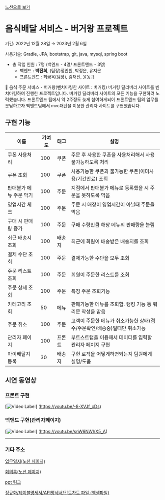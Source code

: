 [노션으로 보기](https://coordinated-sunset-4f9.notion.site/45d2c034984147dab5fa7ec67c241758)
# 음식배달 서비스 - 버거왕 프로젝트

기간: 2022년 12월 28일 → 2023년 2월 6일

사용기술: Gradle, JPA, bootstrap, git, java, mysql, spring boot

- 총 작업 인원 : 7명 (백엔드 - 4명/ 프론트엔드 - 3명)
    - 백엔드 : **박진희**, (팀장)정인원, 박정은, 유지은
    - 프론트엔드 : 최금옥(팀장), 김재진, 윤동규

<aside>
🍔 음식 주문 서비스 - 버거왕(벤치마킹한 사이트 : 버거킹)
버거킹 딜리버리 사이트를 벤치마킹하여 진행한 프로젝트입니다. 버거킹 딜리버리 사이트의 모든 기능을 구현하려 노력했습니다.
프론트엔드 팀에서 약 2주정도 늦게 참여하게되어 프론트엔드 팀의 업무를 분담하고자 백엔드팀에서 mvc패턴을 이용한 관리자 사이트를 구현했습니다.

</aside>

## 구현 기능

|이름|기여도|태그|설명|
|------|-----|-----|---|
|쿠폰 사용처리	|100	|쿠폰	|주문 후 사용한 쿠폰을 사용처리해서 사용불가능하도록 처리
|쿠폰 조회	|100	|쿠폰	|사용가능한 쿠폰과 불가능한 쿠폰(이미사용/기간만료) 조회
|판매불가 메뉴 주문 막기	|100	|주문	|지점에서 판매불가 메뉴로 등록했을 시 주문을 못하도록 막음
|영업시간 체크	|100	|주문	|주문 시 매장이 영업시간이 아닐때 주문을 막음
|구매 시 판매량 증가	|100	|주문	|구매 수량만큼 해당 메뉴의 판매량을 늘림
|최근 배송지 조회	|100	|배송지	|최근에 회원이 배송받은 배송지를 조회
|결제 수단 조회	|100	|주문	|결제가능한 수단을 모두 조회
|주문 리스트 조회	|100	|주문	|회원이 주문한 리스트를 조회
|주문 상세 조회	|100	|주문	|특정 주문 조회기능
|카테고리 조회	|50	|메뉴	|판매가능한 메뉴를 조회함. 랭킹 기능 등 쿼리문 작성을 맡음
|주문 취소	|100	|주문	|고객이 주문한 메뉴가 취소가능한 상태(접수/주문확인/배송중)일때만 취소가능
|관리자 페이지	|100	|프론트	|부트스트랩을 이용해서 데이터를 입력할 관리자 페이지 구현
|마이배달지 등록	|30	|배송지	|구현 로직을 어떻게하면되는지 팀원에게 설명/도움

## 시연 동영상

### 프론트 구현
[![Video Label](http://img.youtube.com/vi/-8-XVJf_cDs/0.jpg)]
(https://youtu.be/-8-XVJf_cDs)
### 백엔드 구현(관리자페이지)
[![Video Label](http://img.youtube.com/vi/snW6NWhX5_A/0.jpg)]
(https://youtu.be/snW6NWhX5_A)

---
### 기타 주소

[업무일지(노션 페이지)](https://coordinated-sunset-4f9.notion.site/da1e36c3ba8546a596374a686eaa107a?v=825104263b974533a2ae9d84edb26ea2)

[회의록(노션 페이지)](https://coordinated-sunset-4f9.notion.site/189b61b04f1841a38882f3a042bb6eea?v=80280550f98d46c8bd390afdbf72af35)

[ppt 링크](https://www.canva.com/design/DAFZONDccqE/Ledx98kAYBzpUJB8rLYDmg/edit?utm_content=DAFZONDccqE&utm_campaign=designshare&utm_medium=link2&utm_source=sharebutton)

[정규화/테이블명세서/API명세서/간트차트 파일 (엑셀파일)](https://drive.google.com/file/d/1IZ9Ya9FhEj7FKt3GqUKQ7pjgUVCU_zdP/view?usp=share_link)
    

